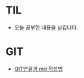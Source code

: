 # TIL
-   오늘 공부한 내용을 남깁니다.

#	GIT

- [GIT연결과 md 작성법](https://github.com/mk0131/TIL/blob/master/day01.md)

  